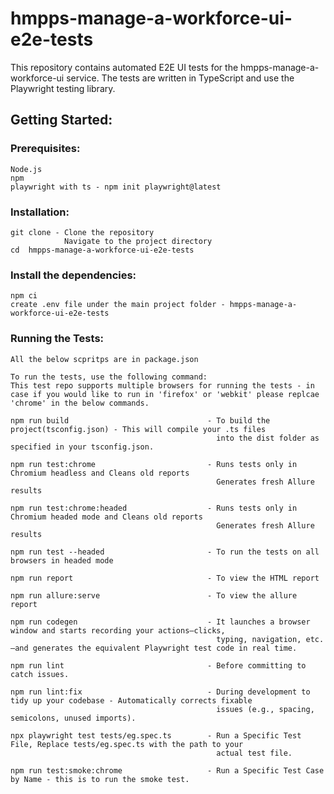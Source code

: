 # hmpps-manage-a-workforce-ui-e2e-tests

This repository contains automated E2E UI tests for the hmpps-manage-a-workforce-ui service. The tests are written in TypeScript and use the Playwright testing library.

## Getting Started:

### Prerequisites:

    Node.js
    npm
    playwright with ts - npm init playwright@latest

### Installation:

    git clone - Clone the repository
                Navigate to the project directory
    cd  hmpps-manage-a-workforce-ui-e2e-tests

### Install the dependencies:
    npm ci
    create .env file under the main project folder - hmpps-manage-a-workforce-ui-e2e-tests

### Running the Tests:

    All the below scpritps are in package.json

    To run the tests, use the following command: 
    This test repo supports multiple browsers for running the tests - in case if you would like to run in 'firefox' or 'webkit' please replcae 'chrome' in the below commands.

    npm run build                               - To build the project(tsconfig.json) - This will compile your .ts files
                                                  into the dist folder as specified in your tsconfig.json. 

    npm run test:chrome                         - Runs tests only in Chromium headless and Cleans old reports
                                                  Generates fresh Allure results 
 
    npm run test:chrome:headed                  - Runs tests only in Chromium headed mode and Cleans old reports 
                                                  Generates fresh Allure results

    npm run test --headed                       - To run the tests on all browsers in headed mode

    npm run report                              - To view the HTML report

    npm run allure:serve                        - To view the allure report

    npm run codegen                             - It launches a browser window and starts recording your actions—clicks,
                                                  typing, navigation, etc.—and generates the equivalent Playwright test code in real time.    

    npm run lint                                - Before committing to catch issues. 

    npm run lint:fix                            - During development to tidy up your codebase - Automatically corrects fixable 
                                                  issues (e.g., spacing, semicolons, unused imports).

    npx playwright test tests/eg.spec.ts        - Run a Specific Test File, Replace tests/eg.spec.ts with the path to your 
                                                  actual test file.

    npm run test:smoke:chrome                   - Run a Specific Test Case by Name - this is to run the smoke test.